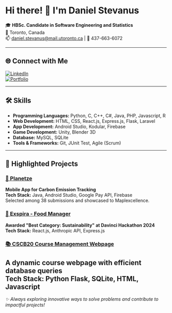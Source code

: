 # Hi there! 👋 I'm Daniel Stevanus

🎓 **HBSc. Candidate in Software Engineering and Statistics**  
📍 Toronto, Canada  
📫 [daniel.stevanus@mail.utoronto.ca](mailto:daniel.stevanus@mail.utoronto.ca) | 📱 437-663-6072  

---

## 🌐 Connect with Me

[![LinkedIn](https://img.shields.io/badge/LinkedIn-Connect-blue?style=for-the-badge&logo=linkedin)](https://linkedin.com/in/danielstevanus)  
[![Portfolio](https://img.shields.io/badge/Portfolio-Visit-green?style=for-the-badge&logo=google-chrome)](https://danielstevanus88.github.io/portfolio/)

---

## 🛠️ Skills

- **Programming Languages:** Python, C, C++, C#, Java, PHP, Javascript, R  
- **Web Development:** HTML, CSS, React.js, Express.js, Flask, Laravel  
- **App Development:** Android Studio, Kodular, Firebase  
- **Game Development:** Unity, Blender 3D  
- **Database:** MySQL, SQLite  
- **Tools & Frameworks:** Git, JUnit Test, Agile (Scrum)

---

## 🌟 Highlighted Projects
### [🌱 Planetze](https://github.com/danielstevanus88/Planetze)
**Mobile App for Carbon Emission Tracking**  
**Tech Stack:** Java, Android Studio, Google Pay API, Firebase  
Selected among 38 submissions and showcased to Maplexcellence.  

### [🥘 Exspira - Food Manager](https://github.com/danielstevanus88/exspira)
**Awarded "Best Category: Sustainability" at Davinci Hackathon 2024**  
**Tech Stack:** React.js, Anthropic API, Express.js  

### [📚 CSCB20 Course Management Webpage](https://github.com/danielstevanus88/CSCB20)
**A dynamic course webpage with efficient database queries**  
**Tech Stack:** Python Flask, SQLite, HTML, Javascript  
---

_✨ Always exploring innovative ways to solve problems and contribute to impactful projects!_
